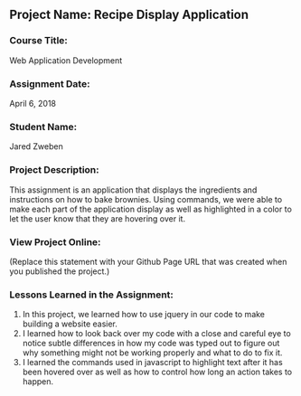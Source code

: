 ## Project Name:  Recipe Display Application

### Course Title:
Web Application Development

### Assignment Date:  
April 6, 2018

### Student Name:  
Jared Zweben

### Project Description:
This assignment is an application that displays the ingredients and instructions on how to bake brownies. Using 
commands, we were able to make each part of the application display as well as highlighted in a color to let the
user know that they are hovering over it.

### View Project Online:
(Replace this statement with your Github Page URL that was created when you 
 published the project.)

### Lessons Learned in the Assignment:
1. In this project, we learned how to use jquery in our code to make building a website easier. 
2. I learned how to look back over my code with a close and careful eye to notice subtle differences
    in how my code was typed out to figure out why something might not be working properly and what to do
    to fix it.
3. I learned the commands used in javascript to highlight text after it has been hovered over as well as how to
    control how long an action takes to happen. 


